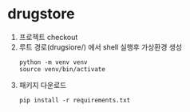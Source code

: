 # drugstore



1. 프로젝트 checkout
2. 루트 경로(drugsiore/) 에서 shell 실행후 가상환경 생성
    ```
    python -m venv venv
    source venv/bin/activate
    ``` 
3. 패키지 다운로드
    ```
    pip install -r requirements.txt
    ```